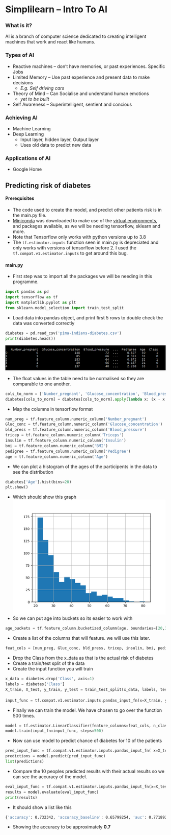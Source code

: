 # Simplilearn – Intro To AI

### What is it?
AI is a branch of computer science dedicated to creating intelligent machines that work and react like humans.

### Types of AI
-	Reactive machines – don’t have memories, or past experiences. Specific Jobs
-	Limited Memory – Use past experience and present data to make decisions 
	- _E.g. Self driving cars_
-	Theory of Mind – Can Socialise and understand human emotions
    - _yet to be built_
-	Self Awareness – Superintelligent, sentient and concious

### Achieving AI
-	Machine Learning
-	Deep Learning
	-	Input layer, hidden layer, Output layer
	-	Uses old data to predict new data

### Applications of AI
-	Google Home

## Predicting risk of diabetes
#### Prerequisites
- The code used to create the model, and predict other patients risk is in the main.py file.
- [Miniconda](https://docs.conda.io/en/latest/miniconda.html) was downloaded to make use of the [virtual environments](https://docs.conda.io/projects/conda/en/4.6.0/_downloads/52a95608c49671267e40c689e0bc00ca/conda-cheatsheet.pdf), and packages available, as we will be needing tensorflow, sklearn and more.
- Note that Tensorflow only works with python versions up to 3.8
- The ```tf.estimator.inputs``` function seen in main.py is depreciated and only works with versions of tensorflow before 2. I used the ```tf.compat.v1.estimator.inputs``` to get around this bug.

#### main.py
- First step was to import all the packages we will be needing in this programme.
```python
import pandas as pd
import tensorflow as tf
import matplotlib.pyplot as plt
from sklearn.model_selection import train_test_split
```
- Load data into pandas object, and print first 5 rows to double check the data was converted correctly
```py
diabetes = pd.read_csv('pima-indians-diabetes.csv')
print(diabetes.head())
```
![](img/tablehead.png)
- The float values in the table need to be normalised so they are comparable to one another.
```py
cols_to_norm = ['Number_pregnant', 'Glucose_concentration', 'Blood_pressure', 'Triceps', 'Insulin', 'BMI', 'Pedigree']
diabetes[cols_to_norm] = diabetes[cols_to_norm].apply(lambda x: (x - x.min()) / (x.max() - x.min()))
```
- Map the columns in tensorflow format
```py
num_preg = tf.feature_column.numeric_column('Number_pregnant')
Gluc_conc = tf.feature_column.numeric_column('Glucose_concentration')
bld_press = tf.feature_column.numeric_column('Blood_pressure')
tricep = tf.feature_column.numeric_column('Triceps')
insulin = tf.feature_column.numeric_column('Insulin')
bmi = tf.feature_column.numeric_column('BMI')
pedigree = tf.feature_column.numeric_column('Pedigree')
age = tf.feature_column.numeric_column('Age')
```
- We can plot a histogram of the ages of the participents in the data to see the distribution
```py
diabetes['Age'].hist(bins=20)
plt.show()
```
- Which should show this graph
![](img/Figure_1.png)
- So we can put age into buckets so its easier to work with
```py
age_buckets = tf.feature_column.bucketized_column(age, boundaries=[20,30,40,50,60,80])
```
- Create a list of the columns that will feature. we will use this later.
```py
feat_cols = [num_preg, Gluc_conc, bld_press, tricep, insulin, bmi, pedigree, age_buckets]
```
- Drop the Class from the x_data as that is the actual risk of diabetes
- Create a train/test split of the data
- Create the input function you will train
```py
x_data = diabetes.drop('Class', axis=1)
labels = diabetes['Class']
X_train, X_test, y_train, y_test = train_test_split(x_data, labels, test_size=0.35, random_state=101)

input_func = tf.compat.v1.estimator.inputs.pandas_input_fn(x=X_train, y=y_train, batch_size=10, num_epochs=1000, shuffle=True)
```
- Finally we can train the model. We have chosen to go over the function 500 times.
```py
model = tf.estimator.LinearClassifier(feature_columns=feat_cols, n_classes=2)
model.train(input_fn=input_func, steps=500)
```
- Now can use model to predict chance of diabetes for 10 of the patients
```py
pred_input_func = tf.compat.v1.estimator.inputs.pandas_input_fn( x=X_test, batch_size=10, num_epochs=1, shuffle=False)
predictions = model.predict(pred_input_func)
list(predictions)
```
- Compare the 10 peoples predicted results with their actual results so we can see the accuracy of the model.
```py
eval_input_func = tf.compat.v1.estimator.inputs.pandas_input_fn(x=X_test, y=y_test, batch_size=10, num_epochs=1, shuffle=False)
results = model.evaluate(eval_input_func)
print(results)
```
- It should show a list like this
```bash
{'accuracy': 0.732342, 'accuracy_baseline': 0.65799254, 'auc': 0.77189267, 'auc_precision_recall': 0.61932063, 'average_loss': 0.54399353, 'label/mean': 0.34200743, 'loss': 0.5440154, 'precision': 0.6219512, 'prediction/mean': 0.37419087, 'recall': 0.5543478, 'global_step': 500}
```
- Showing the accuracy to be approximately **0.7**